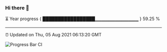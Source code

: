### Hi there 👋

⏳ Year progress { █████████████████▁▁▁▁▁▁▁▁▁▁▁▁▁ } 59.25 %

---

⏰ Updated on Thu, 05 Aug 2021 06:13:20 GMT

![Progress Bar CI](https://github.com/liununu/liununu/workflows/Progress%20Bar%20CI/badge.svg)
